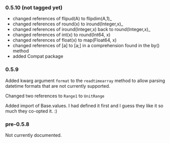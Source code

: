 ### 0.5.10 (not tagged yet)

* changed references of flipud(A) to flipdim(A,1)_
* changed references of round(x) to iround(Integer,x)_
* changed references of iround(Integer,x) back to round(Integer,x)_
* changed references of int(x) to round(Int64, x)
* changed references of float(x) to map(Float64, x)
* changed references of [a] to [a;] in a comprehension found in the by() method
* added Compat package

### 0.5.9

Added kwarg argument `format` to the `readtimearray` method to allow parsing datetime formats that are not 
currently supported.

Changed two references to `Range1` to `UnitRange`

Added import of Base.values. I had defined it first and I guess they like it so much they co-opted it. :)

### pre-0.5.8

Not currently documented.
